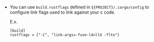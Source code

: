  - You can use `build.rustflags` defined in `${PROJECT}/.cargo/config` to 
   configure link flags used to link against your c code.
   
   E.x.

   ```
   [build]
   rustflags = ["-C", "link-args=-fuse-ld=lld -flto"]
   ```
